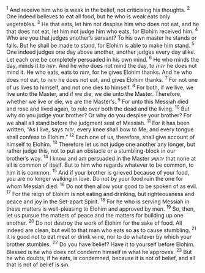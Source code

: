 <sup>1</sup> And receive him who is weak in the belief, not criticising his thoughts.
<sup>2</sup> One indeed believes to eat all food, but he who is weak eats only vegetables.
<sup>3</sup> He that eats, let him not despise him who does not eat, and he that does not eat, let him not judge him who eats, for Elohim received him.
<sup>4</sup> Who are you that judges another’s servant? To his own master he stands or falls. But he shall be made to stand, for Elohim is able to make him stand.
<sup>5</sup> One indeed judges one day above another, another judges every day alike. Let each one be completely persuaded in his own mind.
<sup>6</sup> He who minds the day, minds it to יהוה. And he who does not mind the day, to יהוה he does not mind it. He who eats, eats to יהוה, for he gives Elohim thanks. And he who does not eat, to יהוה he does not eat, and gives Elohim thanks.
<sup>7</sup> For not one of us lives to himself, and not one dies to himself.
<sup>8</sup> For both, if we live, we live unto the Master, and if we die, we die unto the Master. Therefore, whether we live or die, we are the Master’s.
<sup>9</sup> For unto this Messiah died and rose and lived again, to rule over both the dead and the living.
<sup>10</sup> But why do you judge your brother? Or why do you despise your brother? For we shall all stand before the judgment seat of Messiah.
<sup>11</sup> For it has been written, “As I live, says יהוה, every knee shall bow to Me, and every tongue shall confess to Elohim.”
<sup>12</sup> Each one of us, therefore, shall give account of himself to Elohim.
<sup>13</sup> Therefore let us not judge one another any longer, but rather judge this, not to put an obstacle or a stumbling-block in our brother’s way.
<sup>14</sup> I know and am persuaded in the Master יהושע that none at all is common of itself. But to him who regards whatever to be common, to him it is common.
<sup>15</sup> And if your brother is grieved because of your food, you are no longer walking in love. Do not by your food ruin the one for whom Messiah died.
<sup>16</sup> Do not then allow your good to be spoken of as evil.
<sup>17</sup> For the reign of Elohim is not eating and drinking, but righteousness and peace and joy in the Set-apart Spirit.
<sup>18</sup> For he who is serving Messiah in these matters is well-pleasing to Elohim and approved by men.
<sup>19</sup> So, then, let us pursue the matters of peace and the matters for building up one another.
<sup>20</sup> Do not destroy the work of Elohim for the sake of food. All indeed are clean, but evil to that man who eats so as to cause stumbling.
<sup>21</sup> It is good not to eat meat or drink wine, nor to do whatever by which your brother stumbles.
<sup>22</sup> Do you have belief? Have it to yourself before Elohim. Blessed is he who does not condemn himself in what he approves.
<sup>23</sup> But he who doubts, if he eats, is condemned, because it is not of belief, and all that is not of belief is sin.
